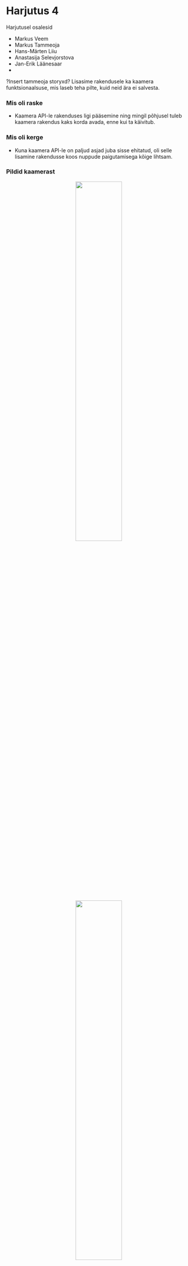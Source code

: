 # Harjutus 4

Harjutusel osalesid
- Markus Veem 
- Markus Tammeoja
- Hans-Märten Liiu
- Anastasija Selevjorstova
- Jan-Erik Läänesaar
- 
?Insert tammeoja storyxd?
Lisasime rakendusele ka kaamera funktsionaalsuse, mis laseb teha pilte, kuid neid ära ei salvesta.

### Mis oli raske
- Kaamera API-le rakenduses ligi pääsemine ning mingil põhjusel tuleb kaamera rakendus kaks korda avada, enne kui ta käivitub.

### Mis oli kerge
- Kuna kaamera API-le on paljud asjad juba sisse ehitatud, oli selle lisamine rakendusse koos nuppude paigutamisega kõige lihtsam.

### Pildid kaamerast
<p align="center">

<img src="https://user-images.githubusercontent.com/70939499/159177559-30f825ce-449c-4ce8-93cb-b681bf671036.png" width=50% height=50%>

<img src="https://user-images.githubusercontent.com/70939499/159177563-a636870c-c695-4f02-84b0-fa55b9587ba9.png" width=50% height=50%>

<img src="https://user-images.githubusercontent.com/70939499/159177568-2cd9e06e-badf-4d7b-98b0-f769dcec2cc9.png" width=50% height=50%>
  
 </p>

